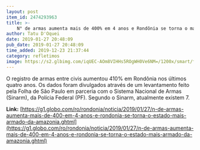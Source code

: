 ```yaml
---
layout: post
item_id: 2474293963
title: >-
    N° de armas aumenta mais de 400% em 4 anos e Rondônia se torna o mais armado da Amazônia
author: Tatu D'Oquei
date: 2019-01-27 20:48:09
pub_date: 2019-01-27 20:48:09
time_added: 2019-12-23 21:37:44
category: refletimos
image: https://s2.glbimg.com/iqUEC-AOm8VIHHs5ROgWH0Ve6NM=/1200x/smart/filters:cover():strip_icc()/s.glbimg.com/jo/g1/f/original/2019/01/23/fup20190122293_pW9mZ2n.jpg
---
```


O registro de armas entre civis aumentou 410% em Rondônia nos últimos quatro anos. Os dados foram divulgados através de um levantamento feito pela Folha de São Paulo em parceria com o Sistema Nacional de Armas (Sinarm), da Polícia Federal (PF). Segundo o Sinarm, atualmente existem 7.

**Link:** [https://g1.globo.com/ro/rondonia/noticia/2019/01/27/n-de-armas-aumenta-mais-de-400-em-4-anos-e-rondonia-se-torna-o-estado-mais-armado-da-amazonia.ghtml](https://g1.globo.com/ro/rondonia/noticia/2019/01/27/n-de-armas-aumenta-mais-de-400-em-4-anos-e-rondonia-se-torna-o-estado-mais-armado-da-amazonia.ghtml)


